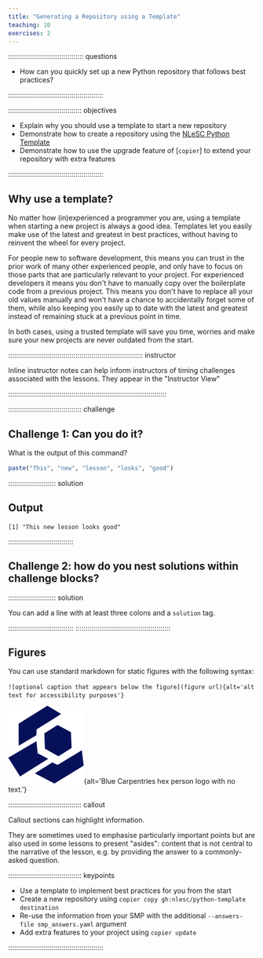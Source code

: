```yaml
---
title: "Generating a Repository using a Template"
teaching: 10
exercises: 2
---
```


:::::::::::::::::::::::::::::::::::::: questions 

- How can you quickly set up a new Python repository that follows best practices?

::::::::::::::::::::::::::::::::::::::::::::::::

::::::::::::::::::::::::::::::::::::: objectives

- Explain why you should use a template to start a new repository
- Demonstrate how to create a repository using the [NLeSC Python Template]
- Demonstrate how to use the upgrade feature of [`copier`] to extend your
  repository with extra features

::::::::::::::::::::::::::::::::::::::::::::::::

## Why use a template?

No matter how (in)experienced a programmer you are, using a template when
starting a new project is always a good idea. Templates let you easily make
use of the latest and greatest in best practices, without having to reinvent
the wheel for every project.

For people new to software development, this means you can trust in the prior
work of many other experienced people, and only have to focus on those parts
that are particularly relevant to your project. For experienced developers it
means you don't have to manually copy over the boilerplate code from a previous
project. This means you don't have to replace all your old values manually and
won't have a chance to accidentally forget some of them, while also keeping you
easily up to date with the latest and greatest instead of remaining stuck at
a previous point in time.

In both cases, using a trusted template will save you time, worries and make
sure your new projects are never outdated from the start.


:::::::::::::::::::::::::::::::::::::::::::::::::::::::::::::::::::: instructor

Inline instructor notes can help inform instructors of timing challenges
associated with the lessons. They appear in the "Instructor View"

::::::::::::::::::::::::::::::::::::::::::::::::::::::::::::::::::::::::::::::::

::::::::::::::::::::::::::::::::::::: challenge 

## Challenge 1: Can you do it?

What is the output of this command?

```r
paste("This", "new", "lesson", "looks", "good")
```

:::::::::::::::::::::::: solution 

## Output
 
```output
[1] "This new lesson looks good"
```

:::::::::::::::::::::::::::::::::


## Challenge 2: how do you nest solutions within challenge blocks?

:::::::::::::::::::::::: solution 

You can add a line with at least three colons and a `solution` tag.

:::::::::::::::::::::::::::::::::
::::::::::::::::::::::::::::::::::::::::::::::::

## Figures

You can use standard markdown for static figures with the following syntax:

`![optional caption that appears below the figure](figure url){alt='alt text for
accessibility purposes'}`

![You belong in The Carpentries!](https://raw.githubusercontent.com/carpentries/logo/master/Badge_Carpentries.svg){alt='Blue Carpentries hex person logo with no text.'}

::::::::::::::::::::::::::::::::::::: callout

Callout sections can highlight information.

They are sometimes used to emphasise particularly important points
but are also used in some lessons to present "asides": 
content that is not central to the narrative of the lesson,
e.g. by providing the answer to a commonly-asked question.

::::::::::::::::::::::::::::::::::::: keypoints 

- Use a template to implement best practices for you from the start
- Create a new repository using `copier copy gh:nlesc/python-template destination`
- Re-use the information from your SMP with the additional
  `--answers-file smp_answers.yaml` argument
- Add extra features to your project using `copier update`

::::::::::::::::::::::::::::::::::::::::::::::::

[r-markdown]: https://rmarkdown.rstudio.com/
[NLeSC Python Template]: https://github.com/NLeSC/python-template
